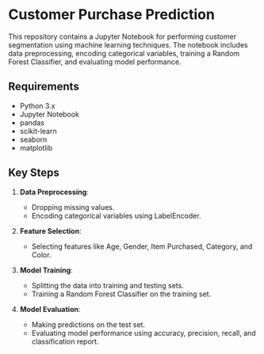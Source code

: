 
# Customer Purchase Prediction

This repository contains a Jupyter Notebook for performing customer segmentation using machine learning techniques. The notebook includes data preprocessing, encoding categorical variables, training a Random Forest Classifier, and evaluating model performance.

## Requirements

- Python 3.x
- Jupyter Notebook
- pandas
- scikit-learn
- seaborn
- matplotlib


## Key Steps

1. **Data Preprocessing**: 
    - Dropping missing values.
    - Encoding categorical variables using LabelEncoder.

2. **Feature Selection**:
    - Selecting features like Age, Gender, Item Purchased, Category, and Color.

3. **Model Training**:
    - Splitting the data into training and testing sets.
    - Training a Random Forest Classifier on the training set.

4. **Model Evaluation**:
    - Making predictions on the test set.
    - Evaluating model performance using accuracy, precision, recall, and classification report.

